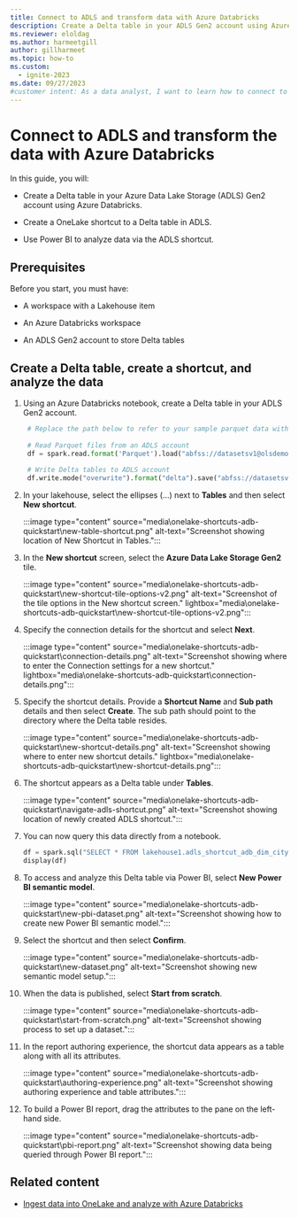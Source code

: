 ```yaml
---
title: Connect to ADLS and transform data with Azure Databricks
description: Create a Delta table in your ADLS Gen2 account using Azure Databricks, create a shortcut to that table, and then build a Power BI report.
ms.reviewer: eloldag
ms.author: harmeetgill
author: gillharmeet
ms.topic: how-to
ms.custom:
  - ignite-2023
ms.date: 09/27/2023
#customer intent: As a data analyst, I want to learn how to connect to Azure Data Lake Storage (ADLS) with a shortcut to a Delta table so that I can transform ADLS data using an Azure Databricks notebook and build Power BI reports for data analysis.
---
```


# Connect to ADLS and transform the data with Azure Databricks

In this guide, you will:

- Create a Delta table in your Azure Data Lake Storage (ADLS) Gen2 account using Azure Databricks.

- Create a OneLake shortcut to a Delta table in ADLS.

- Use Power BI to analyze data via the ADLS shortcut.

## Prerequisites

Before you start, you must have:

- A workspace with a Lakehouse item

- An Azure Databricks workspace

- An ADLS Gen2 account to store Delta tables

## Create a Delta table, create a shortcut, and analyze the data

1. Using an Azure Databricks notebook, create a Delta table in your ADLS Gen2 account.

   ```python
    # Replace the path below to refer to your sample parquet data with this syntax "abfss://<storage name>@<container name>.dfs.core.windows.net/<filepath>"
    
    # Read Parquet files from an ADLS account
    df = spark.read.format('Parquet').load("abfss://datasetsv1@olsdemo.dfs.core.windows.net/demo/full/dimension_city/")
    
    # Write Delta tables to ADLS account
    df.write.mode("overwrite").format("delta").save("abfss://datasetsv1@olsdemo.dfs.core.windows.net/demo/adb_dim_city_delta/")
   ```

1. In your lakehouse, select the ellipses (…) next to **Tables** and then select **New shortcut**.

   :::image type="content" source="media\onelake-shortcuts-adb-quickstart\new-table-shortcut.png" alt-text="Screenshot showing location of New Shortcut in Tables.":::

1. In the **New shortcut** screen, select the **Azure Data Lake Storage Gen2** tile.

   :::image type="content" source="media\onelake-shortcuts-adb-quickstart\new-shortcut-tile-options-v2.png" alt-text="Screenshot of the tile options in the New shortcut screen." lightbox="media\onelake-shortcuts-adb-quickstart\new-shortcut-tile-options-v2.png":::

1. Specify the connection details for the shortcut and select **Next**.

   :::image type="content" source="media\onelake-shortcuts-adb-quickstart\connection-details.png" alt-text="Screenshot showing where to enter the Connection settings for a new shortcut." lightbox="media\onelake-shortcuts-adb-quickstart\connection-details.png":::

1. Specify the shortcut details. Provide a **Shortcut Name** and **Sub path** details and then select **Create**. The sub path should point to the directory where the Delta table resides.

   :::image type="content" source="media\onelake-shortcuts-adb-quickstart\new-shortcut-details.png" alt-text="Screenshot showing where to enter new shortcut details." lightbox="media\onelake-shortcuts-adb-quickstart\new-shortcut-details.png":::

1. The shortcut appears as a Delta table under **Tables**.

   :::image type="content" source="media\onelake-shortcuts-adb-quickstart\navigate-adls-shortcut.png" alt-text="Screenshot showing location of newly created ADLS shortcut.":::

1. You can now query this data directly from a notebook.

   ```python
   df = spark.sql("SELECT * FROM lakehouse1.adls_shortcut_adb_dim_city_delta LIMIT 1000")
   display(df)
   ```

1. To access and analyze this Delta table via Power BI, select **New Power BI semantic model**.

   :::image type="content" source="media\onelake-shortcuts-adb-quickstart\new-pbi-dataset.png" alt-text="Screenshot showing how to create new Power BI semantic model.":::

1. Select the shortcut and then select **Confirm**.

   :::image type="content" source="media\onelake-shortcuts-adb-quickstart\new-dataset.png" alt-text="Screenshot showing new semantic model setup.":::

1. When the data is published, select **Start from scratch**.

   :::image type="content" source="media\onelake-shortcuts-adb-quickstart\start-from-scratch.png" alt-text="Screenshot showing process to set up a dataset.":::

1. In the report authoring experience, the shortcut data appears as a table along with all its attributes.

   :::image type="content" source="media\onelake-shortcuts-adb-quickstart\authoring-experience.png" alt-text="Screenshot showing authoring experience and table attributes.":::

1. To build a Power BI report, drag the attributes to the pane on the left-hand side.

   :::image type="content" source="media\onelake-shortcuts-adb-quickstart\pbi-report.png" alt-text="Screenshot showing data being queried through Power BI report.":::

## Related content

- [Ingest data into OneLake and analyze with Azure Databricks](onelake-open-access-quickstart.md)
